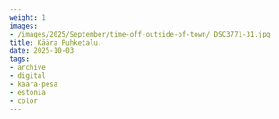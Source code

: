 ```yaml
---
weight: 1
images:
- /images/2025/September/time-off-outside-of-town/_DSC3771-31.jpg
title: Käära Puhketalu.
date: 2025-10-03
tags:
- archive
- digital
- käära-pesa
- estonia
- color
---
```


